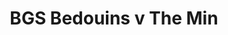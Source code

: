 ---
year: "2015"
serialNumber: "0464" 
game: "BGS Bedouins"
title: "BGS Bedouins v The Min"
gameLocation: ""
gameDate: ""
result: ""
resultType: ""
type: "game"
---